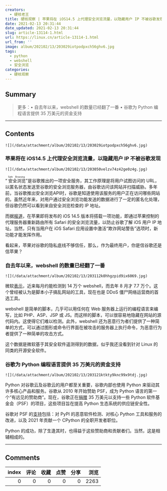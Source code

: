 ```yaml
---
creators:
  - 硬核老王
title: 硬核观察 | 苹果将在 iOS14.5 上代理安全浏览流量，以隐藏用户 IP 不被谷歌发现
date: 2021-02-13 20:31:44
date_updated: 2021-02-13 20:31:44
slug: article-13114-1.html
url: https://linux.cn/article-13114-1.html
url_from: ''
image: album/202102/13/203029iotpodpxch56ghv6.jpg
tags:
  - python
  - webshell
  - 安全浏览
categories:
  - 硬核观察
---
```


## Summary

> 更多：• 自去年以来，webshell 的数量已经翻了一番 • 谷歌为 Python 编程语言提供 35 万美元的资金支持

***

<!-- more -->

## Contents

`![](/data/attachment/album/202102/13/203029iotpodpxch56ghv6.jpg)`

### 苹果将在 iOS14.5 上代理安全浏览流量，以隐藏用户 IP 不被谷歌发现

`![](/data/attachment/album/202102/13/203050velzv74z42ge0z4g.jpg)`

“<ruby> 安全浏览 <rt>  Safe Browsing </rt></ruby>”是谷歌推出的一项安全服务，其工作原理是将用户试图访问的 URL，以匿名状态发送至谷歌的安全浏览服务器，由谷歌访问该网站并扫描威胁。多年前，当谷歌推出安全浏览API时，谷歌是知道使用该服务的用户正在访问哪些网站的。虽然近年来，对用户通过安全浏览功能发送的数据进行了一定的匿名化处理，但谷歌仍然可以看到来自安全浏览检查的 IP 地址。

而据[报道](https://www.zdnet.com/article/apple-will-proxy-safe-browsing-traffic-on-ios-14-5-to-hide-user-ips-from-google/)，在苹果即将发布的 iOS 14.5 版本将搭载一项功能，即通过苹果控制的代理服务器重新路由所有 Safari 的安全浏览流量，以防止谷歌了解 iOS 用户 IP 地址。当然，只有当用户在 iOS Safari 应用设置中激活“欺诈网站警告”选项时，新功能才能发挥作用。

看起来，苹果对谷歌的隐私底线不够信任，那么，作为最终用户，你是信谷歌还是信苹果？

### 自去年以来，webshell 的数量已经翻了一番

`![](/data/attachment/album/202102/13/203112k0hhgzpid9ix6069.jpg)`

微软[表示](https://www.microsoft.com/security/blog/2021/02/11/web-shell-attacks-continue-to-rise/)，近来每月约能检测到 14 万个 webshell，而去年 8 月才 7.7 万个。这个曾经被认为是脚本小子搞乱网站的工具，现在也是 DDoS 僵尸网络运营商的首选工具。

webshell 是简单的脚本，几乎可以用任何在 Web 服务器上运行的编程语言来编写，比如 PHP、ASP、JSP 或 JS。而这样的脚本，可以很容易地隐藏在网站的源代码内。这使得它们难以检测。此外，webshell 还为恶意行为者们提供了一种简单的方式，可以通过图形或命令行界面在被攻击的服务器上执行命令，为恶意行为者提供了一种简单的攻击方式。

这个数据是微软基于其安全软件遥测得到的数据，似乎我还没看到针对 Linux 的同类的开源安全软件。

### 谷歌为 Python 编程语言提供 35 万美元的资金支持

`![](/data/attachment/album/202102/13/203121ktkty9knc99x9tdj.jpg)`

Python 对谷歌云及谷歌云的用户都至关重要，谷歌内部也使用 Python 来驱动其许多核心产品和服务。谷歌从 2010 年开始赞助 PSF，成为 Python 语言的第一个“有远见的赞助商”。现在，谷歌正在[捐赠](https://pyfound.blogspot.com/2021/02/welcoming-google-as-visionary-sponsor.html) 35 万美元以支持一些 Python 软件基金会（PSF）的项目，这些项目旨在提高 Python 生态系统的供应链安全性。

谷歌对 PSF 的[支持](https://cloud.google.com/blog/products/open-source/supporting-the-python-ecosystem)包括：对 PyPI 的恶意软件检测、对核心 Python 工具和服务的改进，以及 2021 年贡献一个 CPython 的全职开发者职位。

Python 的成功，除了生逢其时，也得益于这些赞助商和贡献者们。当然，这是相辅相成的。

***

## Comments


|   index |   评论 |   收藏 |   点赞 |   分享 |   浏览 |
|--------:|-------:|-------:|-------:|-------:|-------:|
|       0 |      0 |      0 |      0 |      0 |   2263 |
